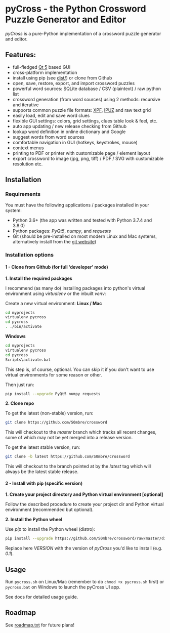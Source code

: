 # pyCross - the Python Crossword Puzzle Generator and Editor
*pyCross* is a pure-Python implementation of a crossword puzzle generator and editor.


## Features:
* full-fledged [Qt 5](https://doc.qt.io/qt-5/index.html) based GUI
* cross-platform implementation
* install using pip (see [dist/](https://github.com/S0mbre/crossword/tree/master/dist)) or clone from Github
* open, save, restore, export, and import crossword puzzles
* powerful word sources: SQLite database / CSV (plaintext) / raw python list
* crossword generation (from word sources) using 2 methods: recursive and iterative
* supports common puzzle file formats: [XPF](https://www.xwordinfo.com/XPF/), [IPUZ](http://www.ipuz.org/) and raw text grid 
* easily load, edit and save word clues
* flexible GUI settings: colors, grid settings, clues table look & feel, etc.
* auto app updating / new release checking from Github
* lookup word definition in online dictionary and Google
* suggest words from word sources
* comfortable navigation in GUI (hotkeys, keystrokes, mouse)
* context menus
* printing to PDF or printer with customizable page / element layout
* export crossword to image (jpg, png, tiff) / PDF / SVG with customizable resolution etc.

## Installation

### Requirements
You must have the following applications / packages installed in your system:

* Python 3.6+ (the app was written and tested with Python 3.7.4 and 3.8.0)
* Python packages: *PyQt5*, *numpy*, and *requests* 
* Git (should be pre-installed on most modern Linux and Mac systems, alternatively install from the [git website](https://git-scm.com/downloads))

### Installation options

#### 1 - Clone from Github (for full 'developer' mode)

**1. Install the required packages**

  I recommend (as many do) installing packages into python's virtual environment using *virtualenv* or the inbuilt *venv*:
  
  Create a new virtual environment:
  **Linux / Mac**
  ```bash
  cd myprojects
  virtualenv pycross
  cd pycross
  . ./bin/activate
  ```
  
  **Windows**
  ```bash
  cd myprojects
  virtualenv pycross
  cd pycross
  Scripts\activate.bat
  ```
  
  This step is, of course, optional. You can skip it if you don't want to use virtual environments for some reason or other. 
  
  Then just run:
  ```bash
  pip install --upgrade PyQt5 numpy requests
  ```
  
**2. Clone repo**

  To get the latest (non-stable) version, run:
  ```bash
  git clone https://github.com/S0mbre/crossword
  ```
  
  This will checkout to the *master* branch which tracks all recent changes, some of which may not be yet merged into a release version.
  
  To get the latest stable version, run:
  ```bash
  git clone -b latest https://github.com/S0mbre/crossword
  ```
  
  This will checkout to the branch pointed at by the *latest* tag which will always be the latest stable release.
  
#### 2 - Install with pip (specific version)

**1. Create your project directory and Python virtual environment [optional]**

  Follow the described procedure to create your project dir and Python virtual environment (recommended but optional).
  
**2. Install the Python wheel**

  Use *pip* to install the Python wheel (distro):
  
  ```bash
  pip install --upgrade https://github.com/S0mbre/crossword/raw/master/dist/pyCross-VERSION-py3-none-any.whl
  ```
  
  Replace here *VERSION* with the version of *pyCross* you'd like to install (e.g. *0.1*).
  
## Usage
Run `pycross.sh` on Linux/Mac (remember to do `chmod +x pycross.sh` first) or `pycross.bat` on Windows to launch the pyCross UI app.

See docs for detailed usage guide.

## Roadmap

See [roadmap.txt](https://github.com/S0mbre/crossword/blob/master/roadmap.txt) for future plans!